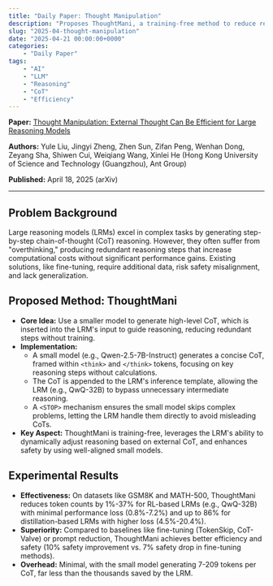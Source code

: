 ```yaml
---
title: "Daily Paper: Thought Manipulation"
description: "Proposes ThoughtMani, a training-free method to reduce redundant reasoning in large reasoning models by leveraging external chain-of-thought from smaller models, improving efficiency and safety."
slug: "2025-04-thought-manipulation"
date: "2025-04-21 00:00:00+0000"
categories:
    - "Daily Paper"
tags:
    - "AI"
    - "LLM"
    - "Reasoning"
    - "CoT"
    - "Efficiency"
---
```

**Paper:** [Thought Manipulation: External Thought Can Be Efficient for Large Reasoning Models](https://arxiv.org/abs/2504.13626)

**Authors:** Yule Liu, Jingyi Zheng, Zhen Sun, Zifan Peng, Wenhan Dong, Zeyang Sha, Shiwen Cui, Weiqiang Wang, Xinlei He (Hong Kong University of Science and Technology (Guangzhou), Ant Group)

**Published:** April 18, 2025 (arXiv)

---

## Problem Background

Large reasoning models (LRMs) excel in complex tasks by generating step-by-step chain-of-thought (CoT) reasoning. However, they often suffer from "overthinking," producing redundant reasoning steps that increase computational costs without significant performance gains. Existing solutions, like fine-tuning, require additional data, risk safety misalignment, and lack generalization.

## Proposed Method: ThoughtMani

* **Core Idea:** Use a smaller model to generate high-level CoT, which is inserted into the LRM's input to guide reasoning, reducing redundant steps without training.
* **Implementation:** 
  * A small model (e.g., Qwen-2.5-7B-Instruct) generates a concise CoT, framed within `<think>` and `</think>` tokens, focusing on key reasoning steps without calculations.
  * The CoT is appended to the LRM's inference template, allowing the LRM (e.g., QwQ-32B) to bypass unnecessary intermediate reasoning.
  * A `<STOP>` mechanism ensures the small model skips complex problems, letting the LRM handle them directly to avoid misleading CoTs.
* **Key Aspect:** ThoughtMani is training-free, leverages the LRM's ability to dynamically adjust reasoning based on external CoT, and enhances safety by using well-aligned small models.

## Experimental Results

* **Effectiveness:** On datasets like GSM8K and MATH-500, ThoughtMani reduces token counts by 1%-37% for RL-based LRMs (e.g., QwQ-32B) with minimal performance loss (0.8%-7.2%) and up to 86% for distillation-based LRMs with higher loss (4.5%-20.4%).
* **Superiority:** Compared to baselines like fine-tuning (TokenSkip, CoT-Valve) or prompt reduction, ThoughtMani achieves better efficiency and safety (10% safety improvement vs. 7% safety drop in fine-tuning methods).
* **Overhead:** Minimal, with the small model generating 7-209 tokens per CoT, far less than the thousands saved by the LRM.